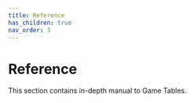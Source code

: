 ```yaml
---
title: Reference
has_children: true
nav_order: 3
---
```

# Reference
This section contains in-depth manual to Game Tables.